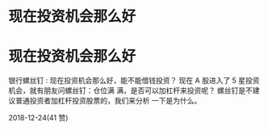 # 现在投资机会那么好

# 现在投资机会那么好

银行螺丝钉 : 现在投资机会那么好，能不能借钱投资？ 现在 A 股进入了 5 星投资机会，就有朋友问螺丝钉：仓位满 满，是否可以加杠杆来投资呢？ 螺丝钉是不建议普通投资者加杠杆投资股票的，我们来分析 一下是为什么。

2018-12-24(41 赞)